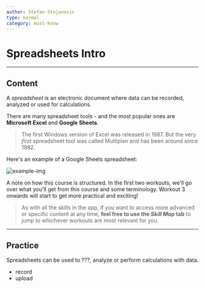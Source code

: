 ```yaml
---
author: Stefan-Stojanovic
type: normal
category: must-know
---
```


# Spreadsheets Intro


---

## Content

A *spreadsheet* is an electronic document where data can be recorded, analyzed or used for calculations.

There are many spreadsheet tools - and the most popular ones are **Microsoft Excel** and **Google Sheets**. 

> The first Windows version of Excel was released in 1987. But the very *first* spreadsheet tool was called Multiplan and has been around since 1982.

Here's an example of a Google Sheets spreadsheet:

![example-img](https://img.enkipro.com/2cff4b94fcc34f489dfbd3f70e798855.png)

A note on how this course is structured. In the first two workouts, we'll go over what you'll get from this course and some terminology. Workout 3 onwards will start to get more practical and exciting!

> As with all the skills in the app, if you want to access more advanced or specific content at any time, **feel free to use the *Skill Map* tab** to jump to whichever workouts are most relevant for you.


---

## Practice

Spreadsheets can be used to ???, analyze or perform calculations with data.

* record
* upload
